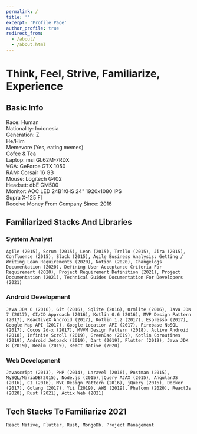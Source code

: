 ```yaml
---
permalink: /
title: ''
excerpt: 'Profile Page'
author_profile: true
redirect_from:
  - /about/
  - /about.html
---
```


# Think, Feel, Strive, Familiarize, Experience

## Basic Info

Race: Human  
Nationality: Indonesia  
Generation: Z  
He/Him  
Memevore (Yes, eating memes)  
Cofee & Tea  
Laptop: msi GL62M-7RDX  
VGA: GeForce GTX 1050  
RAM: Corsair 16 GB  
Mouse: Logitech G402  
Headset: dbE GM500  
Monitor: AOC LED 24B1XHS 24" 1920x1080 IPS  
Supra X-125 FI  
Receive Money From Company Since: 2016

## Familiarized Stacks And Libraries

### System Analyst

`Agile (2015), Scrum (2015), Lean (2015), Trello (2015), Jira (2015), Confluence (2015), Slack (2015), Agile Business Analysis: Getting / Writing Lean Requirements (2020), Notion (2020), Changelogs Documentation (2020), Defining User Acceptance Criteria For Requirement (2020), Project Requirement Definition (2021), Project Documentation (2021), Technical Guides Documentation For Developers (2021)`

### Android Development

`Java JDK 6 (2016), Git (2016), Sqlite (2016), Ormlite (2016), Java JDK 7 (2017), CI/CD Approach (2016), Kotlin 0.6 (2016), MVP Design Pattern (2017), ReactiveX Android (2017), Kotlin 1.2 (2017), Espresso (2017), Google Map API (2017), Google Location API (2017), Firebase NoSQL (2017), Cocos 2d-x (2017), MVVM Design Pattern (2018), Active Android (2018), Infinite Scroll (2019), GreenDao (2019), Kotlin Coroutines (2019), Android Jetpack (2019), Dart (2019), Flutter (2019), Java JDK 8 (2019), Realm (2019), React Native (2020)`

### Web Development

`Javascript (2013), PHP (2014), Laravel (2016), Postman (2015), MySQL/MariaDB(2015), Node.js (2015),jQuery AJAX (2015), AngularJS (2016), CI (2016), MVC Design Pattern (2016), jQuery (2016), Docker (2017), Golang (2017), Yii (2019), AWS (2019), Phalcon (2020), ReactJs (2020), Rust (2021), Actix Web (2021)`

## Tech Stacks To Familiarize 2021

`React Native, Flutter, Rust, MongoDb. Project Management`
